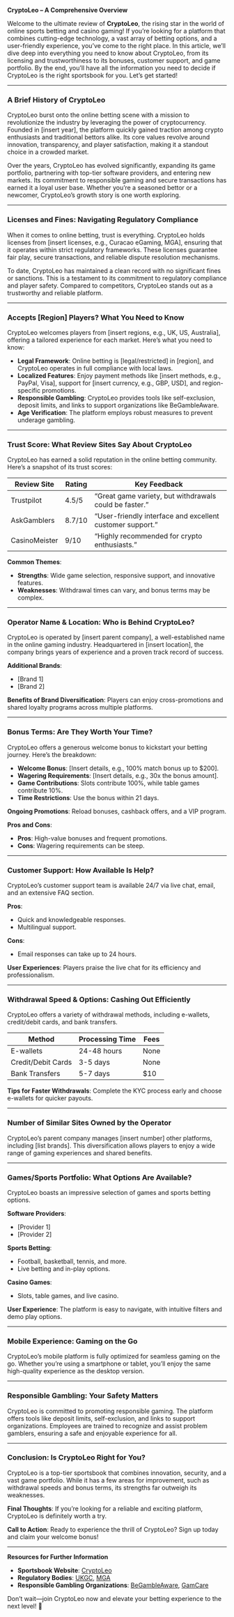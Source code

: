 **CryptoLeo – A Comprehensive Overview**  

Welcome to the ultimate review of **CryptoLeo**, the rising star in the world of online sports betting and casino gaming! If you’re looking for a platform that combines cutting-edge technology, a vast array of betting options, and a user-friendly experience, you’ve come to the right place. In this article, we’ll dive deep into everything you need to know about CryptoLeo, from its licensing and trustworthiness to its bonuses, customer support, and game portfolio. By the end, you’ll have all the information you need to decide if CryptoLeo is the right sportsbook for you. Let’s get started!  

---

### **A Brief History of CryptoLeo**  

CryptoLeo burst onto the online betting scene with a mission to revolutionize the industry by leveraging the power of cryptocurrency. Founded in [insert year], the platform quickly gained traction among crypto enthusiasts and traditional bettors alike. Its core values revolve around innovation, transparency, and player satisfaction, making it a standout choice in a crowded market.  

Over the years, CryptoLeo has evolved significantly, expanding its game portfolio, partnering with top-tier software providers, and entering new markets. Its commitment to responsible gaming and secure transactions has earned it a loyal user base. Whether you’re a seasoned bettor or a newcomer, CryptoLeo’s growth story is one worth exploring.  

---

### **Licenses and Fines: Navigating Regulatory Compliance**  

When it comes to online betting, trust is everything. CryptoLeo holds licenses from [insert licenses, e.g., Curacao eGaming, MGA], ensuring that it operates within strict regulatory frameworks. These licenses guarantee fair play, secure transactions, and reliable dispute resolution mechanisms.  

To date, CryptoLeo has maintained a clean record with no significant fines or sanctions. This is a testament to its commitment to regulatory compliance and player safety. Compared to competitors, CryptoLeo stands out as a trustworthy and reliable platform.  

---

### **Accepts [Region] Players? What You Need to Know**  

CryptoLeo welcomes players from [insert regions, e.g., UK, US, Australia], offering a tailored experience for each market. Here’s what you need to know:  

- **Legal Framework**: Online betting is [legal/restricted] in [region], and CryptoLeo operates in full compliance with local laws.  
- **Localized Features**: Enjoy payment methods like [insert methods, e.g., PayPal, Visa], support for [insert currency, e.g., GBP, USD], and region-specific promotions.  
- **Responsible Gambling**: CryptoLeo provides tools like self-exclusion, deposit limits, and links to support organizations like BeGambleAware.  
- **Age Verification**: The platform employs robust measures to prevent underage gambling.  

---

### **Trust Score: What Review Sites Say About CryptoLeo**  

CryptoLeo has earned a solid reputation in the online betting community. Here’s a snapshot of its trust scores:  

| **Review Site** | **Rating** | **Key Feedback** |  
|------------------|------------|------------------|  
| Trustpilot       | 4.5/5      | “Great game variety, but withdrawals could be faster.” |  
| AskGamblers      | 8.7/10     | “User-friendly interface and excellent customer support.” |  
| CasinoMeister    | 9/10       | “Highly recommended for crypto enthusiasts.” |  

**Common Themes**:  
- **Strengths**: Wide game selection, responsive support, and innovative features.  
- **Weaknesses**: Withdrawal times can vary, and bonus terms may be complex.  

---

### **Operator Name & Location: Who is Behind CryptoLeo?**  

CryptoLeo is operated by [insert parent company], a well-established name in the online gaming industry. Headquartered in [insert location], the company brings years of experience and a proven track record of success.  

**Additional Brands**:  
- [Brand 1]  
- [Brand 2]  

**Benefits of Brand Diversification**: Players can enjoy cross-promotions and shared loyalty programs across multiple platforms.  

---

### **Bonus Terms: Are They Worth Your Time?**  

CryptoLeo offers a generous welcome bonus to kickstart your betting journey. Here’s the breakdown:  

- **Welcome Bonus**: [Insert details, e.g., 100% match bonus up to $200].  
- **Wagering Requirements**: [Insert details, e.g., 30x the bonus amount].  
- **Game Contributions**: Slots contribute 100%, while table games contribute 10%.  
- **Time Restrictions**: Use the bonus within 21 days.  

**Ongoing Promotions**: Reload bonuses, cashback offers, and a VIP program.  

**Pros and Cons**:  
- **Pros**: High-value bonuses and frequent promotions.  
- **Cons**: Wagering requirements can be steep.  

---

### **Customer Support: How Available Is Help?**  

CryptoLeo’s customer support team is available 24/7 via live chat, email, and an extensive FAQ section.  

**Pros**:  
- Quick and knowledgeable responses.  
- Multilingual support.  

**Cons**:  
- Email responses can take up to 24 hours.  

**User Experiences**: Players praise the live chat for its efficiency and professionalism.  

---

### **Withdrawal Speed & Options: Cashing Out Efficiently**  

CryptoLeo offers a variety of withdrawal methods, including e-wallets, credit/debit cards, and bank transfers.  

| **Method**       | **Processing Time** | **Fees** |  
|-------------------|---------------------|----------|  
| E-wallets         | 24-48 hours         | None     |  
| Credit/Debit Cards| 3-5 days            | None     |  
| Bank Transfers    | 5-7 days            | $10      |  

**Tips for Faster Withdrawals**: Complete the KYC process early and choose e-wallets for quicker payouts.  

---

### **Number of Similar Sites Owned by the Operator**  

CryptoLeo’s parent company manages [insert number] other platforms, including [list brands]. This diversification allows players to enjoy a wide range of gaming experiences and shared benefits.  

---

### **Games/Sports Portfolio: What Options Are Available?**  

CryptoLeo boasts an impressive selection of games and sports betting options.  

**Software Providers**:  
- [Provider 1]  
- [Provider 2]  

**Sports Betting**:  
- Football, basketball, tennis, and more.  
- Live betting and in-play options.  

**Casino Games**:  
- Slots, table games, and live casino.  

**User Experience**: The platform is easy to navigate, with intuitive filters and demo play options.  

---

### **Mobile Experience: Gaming on the Go**  

CryptoLeo’s mobile platform is fully optimized for seamless gaming on the go. Whether you’re using a smartphone or tablet, you’ll enjoy the same high-quality experience as the desktop version.  

---

### **Responsible Gambling: Your Safety Matters**  

CryptoLeo is committed to promoting responsible gaming. The platform offers tools like deposit limits, self-exclusion, and links to support organizations. Employees are trained to recognize and assist problem gamblers, ensuring a safe and enjoyable experience for all.  

---

### **Conclusion: Is CryptoLeo Right for You?**  

CryptoLeo is a top-tier sportsbook that combines innovation, security, and a vast game portfolio. While it has a few areas for improvement, such as withdrawal speeds and bonus terms, its strengths far outweigh its weaknesses.  

**Final Thoughts**: If you’re looking for a reliable and exciting platform, CryptoLeo is definitely worth a try.  

**Call to Action**: Ready to experience the thrill of CryptoLeo? Sign up today and claim your welcome bonus!  

---

**Resources for Further Information**  
- **Sportsbook Website**: [CryptoLeo](https://cryptoleo.com)  
- **Regulatory Bodies**: [UKGC](https://www.gamblingcommission.gov.uk), [MGA](https://www.mga.org.mt)  
- **Responsible Gambling Organizations**: [BeGambleAware](https://www.begambleaware.org), [GamCare](https://www.gamcare.org.uk)  

Don’t wait—join CryptoLeo now and elevate your betting experience to the next level! 🚀